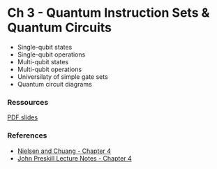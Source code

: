 # Ch 3 - Quantum Instruction Sets & Quantum Circuits

- Single-qubit states
- Single-qubit operations
- Multi-qubit states
- Multi-qubit operations
- Universilaty of simple gate sets
- Quantum circuit diagrams

### Ressources

[PDF slides]()

### References

- [Nielsen and Chuang - Chapter 4](http://mmrc.amss.cas.cn/tlb/201702/W020170224608149940643.pdf)
- [John Preskill Lecture Notes - Chapter 4](http://www.theory.caltech.edu/people/preskill/ph229/notes/chap4.pdf)
